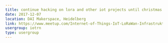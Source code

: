```yaml
---
title: continue hacking on lora and other iot projects until christmas
date: 2017-12-07
location: DAI Makerspace, Heidelberg
link: https://www.meetup.com/Internet-of-Things-IoT-LoRaWan-Infrastruktur-4-RheinNeckar/events/jhpnbpywqbkb/
usergroup: iotrn
type: usergroup
---
```

